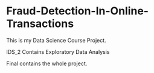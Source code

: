 # Fraud-Detection-In-Online-Transactions
This is my Data Science Course Project.

IDS_2 Contains Exploratory Data Analysis

Final contains the whole project.
